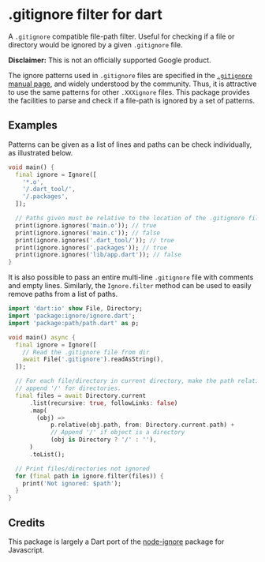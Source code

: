 .gitignore filter for dart
==========================

A `.gitignore` compatible file-path filter. Useful for checking if a file or
directory would be ignored by a given `.gitignore` file.

**Disclaimer:** This is not an officially supported Google product.

The ignore patterns used in `.gitignore` files are specified in the
[`.gitignore` manual page][1], and widely understood by the community.
Thus, it is attractive to use the same patterns for other `.XXXignore` files.
This package provides the facilities to parse and check if a file-path is
ignored by a set of patterns.

## Examples

Patterns can be given as a list of lines and paths can be check individually,
as illustrated below.

```dart
void main() {
  final ignore = Ignore([
    '*.o',
    '/.dart_tool/',
    '/.packages',
  ]);

  // Paths given must be relative to the location of the .gitignore file
  print(ignore.ignores('main.o')); // true
  print(ignore.ignores('main.c')); // false
  print(ignore.ignores('.dart_tool/')); // true
  print(ignore.ignores('.packages')); // true
  print(ignore.ignores('lib/app.dart')); // false
}
```

It is also possible to pass an entire multi-line `.gitignore` file with comments
and empty lines. Similarly, the `Ignore.filter` method can be used to easily
remove paths from a list of paths.

```dart
import 'dart:io' show File, Directory;
import 'package:ignore/ignore.dart';
import 'package:path/path.dart' as p;

void main() async {
  final ignore = Ignore([
    // Read the .gitignore file from dir
    await File('.gitignore').readAsString(),
  ]);

  // For each file/directory in current directory, make the path relative, and
  // append '/' for directories.
  final files = await Directory.current
      .list(recursive: true, followLinks: false)
      .map(
        (obj) =>
            p.relative(obj.path, from: Directory.current.path) +
            // Append '/' if object is a directory
            (obj is Directory ? '/' : ''),
      )
      .toList();

  // Print files/directories not ignored
  for (final path in ignore.filter(files)) {
    print('Not ignored: $path');
  }
}
```

## Credits
This package is largely a Dart port of the [node-ignore][2] package for
Javascript.

[1]: https://git-scm.com/docs/gitignore
[2]: https://github.com/kaelzhang/node-ignore